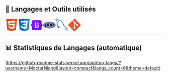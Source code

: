## 🧰 Langages et Outils utilisés

<img align="left" alt="HTML5" width="40px" src="https://raw.githubusercontent.com/devicons/devicon/master/icons/html5/html5-original.svg" />
<img align="left" alt="CSS3" width="40px" src="https://raw.githubusercontent.com/devicons/devicon/master/icons/css3/css3-original.svg" />
<img align="left" alt="Bootstrap" width="40px" src="https://raw.githubusercontent.com/devicons/devicon/master/icons/bootstrap/bootstrap-original.svg" />
<img align="left" alt="PHP" width="40px" src="https://raw.githubusercontent.com/devicons/devicon/master/icons/php/php-original.svg" />
<img align="left" alt="MySQL" width="40px" src="https://raw.githubusercontent.com/devicons/devicon/master/icons/mysql/mysql-original.svg" />
<img align="left" alt="Git" width="40px" src="https://raw.githubusercontent.com/devicons/devicon/master/icons/git/git-original.svg" />
<br/><br/>

---

## 📊 Statistiques de Langages (automatique)

(https://github-readme-stats.vercel.app/api/top-langs/?username=MoctarNiang&layout=compact&langs_count=6&theme=default)

